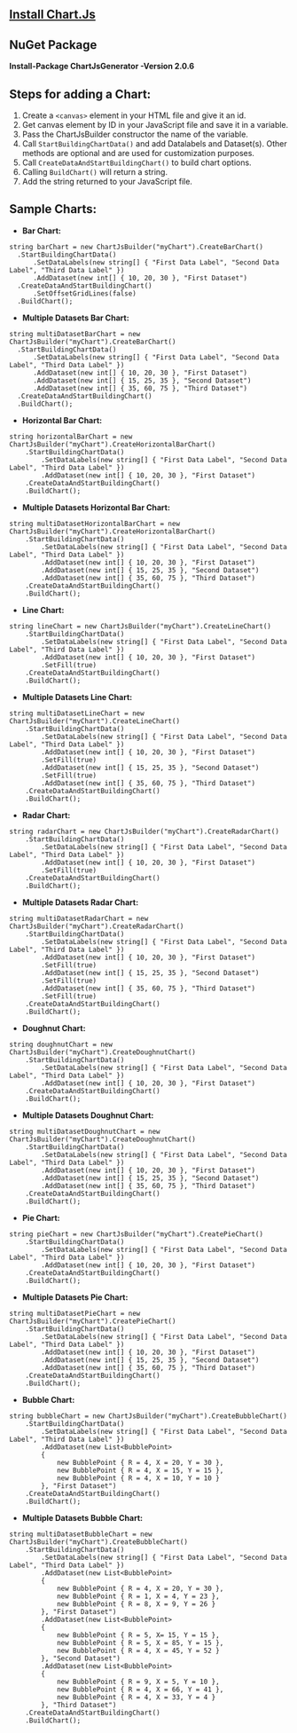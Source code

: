 ## [Install Chart.Js](http://www.chartjs.org/docs/latest/getting-started/installation.html)

## NuGet Package
**Install-Package ChartJsGenerator -Version 2.0.6**

## Steps for adding a Chart:
1. Create a `<canvas>` element in your HTML file and give it an id.
2. Get canvas element by ID in your JavaScript file and save it in a variable.
3. Pass the ChartJsBuilder constructor the name of the variable.
4. Call `StartBuildingChartData()` and add Datalabels and Dataset(s). Other methods are optional and are used for customization purposes.
6. Call `CreateDataAndStartBuildingChart()` to build chart options.
7. Calling `BuildChart()` will return a string.
8. Add the string returned to your JavaScript file.

## Sample Charts: 
   - **Bar Chart:** 
  ```
string barChart = new ChartJsBuilder("myChart").CreateBarChart()
	.StartBuildingChartData()
		.SetDataLabels(new string[] { "First Data Label", "Second Data Label", "Third Data Label" })
		.AddDataset(new int[] { 10, 20, 30 }, "First Dataset")
	.CreateDataAndStartBuildingChart()
		.SetOffsetGridLines(false)
	.BuildChart();
  ```        
  - **Multiple Datasets Bar Chart:** 
  ```
string multiDatasetBarChart = new ChartJsBuilder("myChart").CreateBarChart()
	.StartBuildingChartData() 
		.SetDataLabels(new string[] { "First Data Label", "Second Data Label", "Third Data Label" }) 
		.AddDataset(new int[] { 10, 20, 30 }, "First Dataset")
		.AddDataset(new int[] { 15, 25, 35 }, "Second Dataset")
		.AddDataset(new int[] { 35, 60, 75 }, "Third Dataset")
	.CreateDataAndStartBuildingChart()
	.BuildChart();
  ```
  - **Horizontal Bar Chart:**
```
string horizontalBarChart = new ChartJsBuilder("myChart").CreateHorizontalBarChart()
	.StartBuildingChartData()
		.SetDataLabels(new string[] { "First Data Label", "Second Data Label", "Third Data Label" })
		.AddDataset(new int[] { 10, 20, 30 }, "First Dataset")
	.CreateDataAndStartBuildingChart()
	.BuildChart();
```

  - **Multiple Datasets Horizontal Bar Chart:** 
```
string multiDatasetHorizontalBarChart = new ChartJsBuilder("myChart").CreateHorizontalBarChart()
	.StartBuildingChartData()
		.SetDataLabels(new string[] { "First Data Label", "Second Data Label", "Third Data Label" })
		.AddDataset(new int[] { 10, 20, 30 }, "First Dataset")
		.AddDataset(new int[] { 15, 25, 35 }, "Second Dataset")
		.AddDataset(new int[] { 35, 60, 75 }, "Third Dataset")
	.CreateDataAndStartBuildingChart()
	.BuildChart();
```

  - **Line Chart:** 
```
string lineChart = new ChartJsBuilder("myChart").CreateLineChart()
	.StartBuildingChartData()
		.SetDataLabels(new string[] { "First Data Label", "Second Data Label", "Third Data Label" })
		.AddDataset(new int[] { 10, 20, 30 }, "First Dataset")
		.SetFill(true)
	.CreateDataAndStartBuildingChart()
	.BuildChart();
```
          
  - **Multiple Datasets Line Chart:**
```
string multiDatasetLineChart = new ChartJsBuilder("myChart").CreateLineChart()
	.StartBuildingChartData()
		.SetDataLabels(new string[] { "First Data Label", "Second Data Label", "Third Data Label" })
		.AddDataset(new int[] { 10, 20, 30 }, "First Dataset")
		.SetFill(true)
		.AddDataset(new int[] { 15, 25, 35 }, "Second Dataset")
		.SetFill(true)
		.AddDataset(new int[] { 35, 60, 75 }, "Third Dataset")
	.CreateDataAndStartBuildingChart()
	.BuildChart();
```

  - **Radar Chart:**
```
string radarChart = new ChartJsBuilder("myChart").CreateRadarChart()
	.StartBuildingChartData()
		.SetDataLabels(new string[] { "First Data Label", "Second Data Label", "Third Data Label" })
		.AddDataset(new int[] { 10, 20, 30 }, "First Dataset")
		.SetFill(true)
	.CreateDataAndStartBuildingChart()
	.BuildChart();
```

  - **Multiple Datasets Radar Chart:** 
```
string multiDatasetRadarChart = new ChartJsBuilder("myChart").CreateRadarChart()
	.StartBuildingChartData()
		.SetDataLabels(new string[] { "First Data Label", "Second Data Label", "Third Data Label" })
		.AddDataset(new int[] { 10, 20, 30 }, "First Dataset")
		.SetFill(true)
		.AddDataset(new int[] { 15, 25, 35 }, "Second Dataset")
		.SetFill(true)
		.AddDataset(new int[] { 35, 60, 75 }, "Third Dataset")
		.SetFill(true)
	.CreateDataAndStartBuildingChart()
	.BuildChart();
```

  - **Doughnut Chart:** 
```
string doughnutChart = new ChartJsBuilder("myChart").CreateDoughnutChart()
	.StartBuildingChartData()
		.SetDataLabels(new string[] { "First Data Label", "Second Data Label", "Third Data Label" })
		.AddDataset(new int[] { 10, 20, 30 }, "First Dataset")
	.CreateDataAndStartBuildingChart()
	.BuildChart();
```

  - **Multiple Datasets Doughnut Chart:** 
```
string multiDatasetDoughnutChart = new ChartJsBuilder("myChart").CreateDoughnutChart()
	.StartBuildingChartData()
		.SetDataLabels(new string[] { "First Data Label", "Second Data Label", "Third Data Label" })
		.AddDataset(new int[] { 10, 20, 30 }, "First Dataset")
		.AddDataset(new int[] { 15, 25, 35 }, "Second Dataset")
		.AddDataset(new int[] { 35, 60, 75 }, "Third Dataset")
	.CreateDataAndStartBuildingChart()
	.BuildChart();
```
  - **Pie Chart:** 
```
string pieChart = new ChartJsBuilder("myChart").CreatePieChart()
	.StartBuildingChartData()
		.SetDataLabels(new string[] { "First Data Label", "Second Data Label", "Third Data Label" })
		.AddDataset(new int[] { 10, 20, 30 }, "First Dataset")
	.CreateDataAndStartBuildingChart()
	.BuildChart();
```
      
  - **Multiple Datasets Pie Chart:** 
  
```
string multiDatasetPieChart = new ChartJsBuilder("myChart").CreatePieChart()
	.StartBuildingChartData()
		.SetDataLabels(new string[] { "First Data Label", "Second Data Label", "Third Data Label" })
		.AddDataset(new int[] { 10, 20, 30 }, "First Dataset")
		.AddDataset(new int[] { 15, 25, 35 }, "Second Dataset")
		.AddDataset(new int[] { 35, 60, 75 }, "Third Dataset")
	.CreateDataAndStartBuildingChart()
	.BuildChart();
```


  - **Bubble Chart:** 
```
string bubbleChart = new ChartJsBuilder("myChart").CreateBubbleChart()
	.StartBuildingChartData()
		.SetDataLabels(new string[] { "First Data Label", "Second Data Label", "Third Data Label" })
		.AddDataset(new List<BubblePoint>
		{
			new BubblePoint { R = 4, X = 20, Y = 30 },
			new BubblePoint { R = 4, X = 15, Y = 15 },
			new BubblePoint { R = 4, X = 10, Y = 10 }
		}, "First Dataset")
	.CreateDataAndStartBuildingChart()
	.BuildChart();
```

  - **Multiple Datasets Bubble Chart:** 
```	
string multiDatasetBubbleChart = new ChartJsBuilder("myChart").CreateBubbleChart()
	.StartBuildingChartData()
		.SetDataLabels(new string[] { "First Data Label", "Second Data Label", "Third Data Label" })
		.AddDataset(new List<BubblePoint>
		{
			new BubblePoint { R = 4, X = 20, Y = 30 },
			new BubblePoint { R = 1, X = 4, Y = 23 },
			new BubblePoint { R = 8, X = 9, Y = 26 }
		}, "First Dataset")
		.AddDataset(new List<BubblePoint>
		{
			new BubblePoint { R = 5, X= 15, Y = 15 },
			new BubblePoint { R = 5, X = 85, Y = 15 },
			new BubblePoint { R = 4, X = 45, Y = 52 }
		}, "Second Dataset")
		.AddDataset(new List<BubblePoint>
		{
			new BubblePoint { R = 9, X = 5, Y = 10 },
			new BubblePoint { R = 4, X = 66, Y = 41 },
			new BubblePoint { R = 4, X = 33, Y = 4 }
		}, "Third Dataset")
	.CreateDataAndStartBuildingChart()
	.BuildChart();
```
